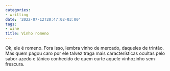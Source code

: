 ```yaml
---
categories:
- writting
date: '2022-07-12T20:47:02-03:00'
tags:
- wine
title: Vinho romeno
---
```


Ok, ele é romeno. Fora isso, lembra vinho de mercado, daqueles de trintão. Mas quem pagou caro por ele talvez traga mais características ocultas pelo sabor azedo e tânico conhecido de quem curte aquele vinhozinho sem frescura.